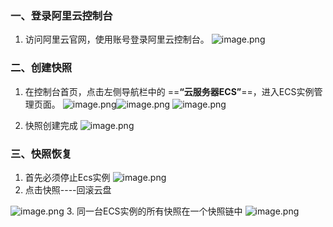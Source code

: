 
### 一、登录阿里云控制台

1. 访问阿里云官网，使用账号登录阿里云控制台。‌
![image.png](https://img.cccb.rr.nu/path/202503171454285.png)
### 二、创建快照

1. 在控制台首页，点击左侧导航栏中的 ==‌**“云服务器ECS”**‌==，进入ECS实例管理页面。
![image.png](https://img.cccb.rr.nu/path/202503171455252.png)![image.png](https://img.cccb.rr.nu/path/202503171456018.png)
![image.png](https://img.cccb.rr.nu/path/202503171457471.png)

2. 快照创建完成
   ![image.png](https://img.cccb.rr.nu/path/202503171458496.png)
### 三、快照恢复

1. 首先必须停止Ecs实例
   ![image.png](https://img.cccb.rr.nu/path/202503171458168.png)
2. 点击快照----回滚云盘

![image.png](https://img.cccb.rr.nu/path/202503171459212.png)
3. 同一台ECS实例的所有快照在一个快照链中
![image.png](https://img.cccb.rr.nu/path/202503171459886.png)

